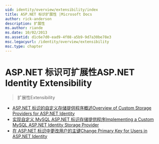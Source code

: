 ```yaml
---
uid: identity/overview/extensibility/index
title: ASP.NET 标识扩展性 |Microsoft Docs
author: rick-anderson
description: 扩展性
ms.author: riande
ms.date: 10/02/2013
ms.assetid: d1c6e7d0-ead9-4f08-a5b9-9d7a30be78e3
msc.legacyurl: /identity/overview/extensibility
msc.type: chapter
---
```

<a name="aspnet-identity-extensibility"></a><span data-ttu-id="f3907-103">ASP.NET 标识可扩展性</span><span class="sxs-lookup"><span data-stu-id="f3907-103">ASP.NET Identity Extensibility</span></span>
====================
> <span data-ttu-id="f3907-104">扩展性</span><span class="sxs-lookup"><span data-stu-id="f3907-104">Extensibility</span></span>


- [<span data-ttu-id="f3907-105">ASP.NET 标识的自定义存储提供程序概述</span><span class="sxs-lookup"><span data-stu-id="f3907-105">Overview of Custom Storage Providers for ASP.NET Identity</span></span>](overview-of-custom-storage-providers-for-aspnet-identity.md)
- [<span data-ttu-id="f3907-106">实现自定义 MySQL ASP.NET 标识存储提供程序</span><span class="sxs-lookup"><span data-stu-id="f3907-106">Implementing a Custom MySQL ASP.NET Identity Storage Provider</span></span>](implementing-a-custom-mysql-aspnet-identity-storage-provider.md)
- [<span data-ttu-id="f3907-107">在 ASP.NET 标识中更改用户的主键</span><span class="sxs-lookup"><span data-stu-id="f3907-107">Change Primary Key for Users in ASP.NET Identity</span></span>](change-primary-key-for-users-in-aspnet-identity.md)

